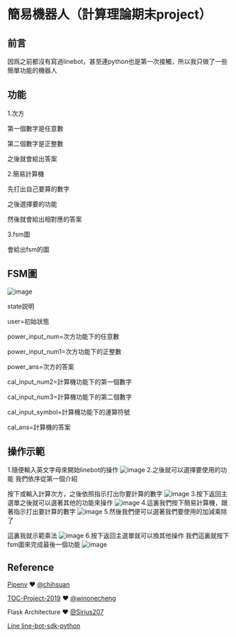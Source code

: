 # 簡易機器人（計算理論期末project）
## 前言
因爲之前都沒有寫過linebot，甚至連python也是第一次接觸，所以我只做了一些簡單功能的機器人

## 功能

1.次方

第一個數字是任意數

第二個數字是正整數


之後就會給出答案

2.簡易計算機

先打出自己要算的數字

之後選擇要的功能

然後就會給出相對應的答案

3.fsm圖

會給出fsm的圖

## FSM圖
![image](https://raw.githubusercontent.com/sl111000/linebot/master/img/fsm.jpg)

state説明

user=初始狀態

power_input_num=次方功能下的任意數

power_input_num1=次方功能下的正整數

power_ans=次方的答案

cal_input_num2=計算機功能下的第一個數字

cal_input_num3=計算機功能下的第二個數字

cal_input_symbol=計算機功能下的運算符號

cal_ans=計算機的答案

## 操作示範
1.隨便輸入英文字母來開始linebot的操作
![image](https://raw.githubusercontent.com/sl111000/linebot/master/img/1.jpg)
2.之後就可以選擇要使用的功能 我們依序從第一個介紹 

按下或輸入計算次方，之後依照指示打出你要計算的數字
![image](https://raw.githubusercontent.com/sl111000/linebot/master/img/2.jpg)
3.按下返回主選單之後就可以選著其他的功能來操作
![image](https://raw.githubusercontent.com/sl111000/linebot/master/img/3.jpg)
4.這裏我們按下簡易計算機，跟著指示打出要計算的數字
![image](https://raw.githubusercontent.com/sl111000/linebot/master/img/4.jpg)
5.然後我們便可以選著我們要使用的加減乘除了

這裏我就示範乘法
![image](https://raw.githubusercontent.com/sl111000/linebot/master/img/5.jpg)
6.按下返回主選單就可以換其他操作
我們這裏就按下fsm圖來完成最後一個功能
![image](https://raw.githubusercontent.com/sl111000/linebot/master/img/6.jpg)





## Reference
[Pipenv](https://medium.com/@chihsuan/pipenv-更簡單-更快速的-python-套件管理工具-135a47e504f4) ❤️ [@chihsuan](https://github.com/chihsuan)

[TOC-Project-2019](https://github.com/winonecheng/TOC-Project-2019) ❤️ [@winonecheng](https://github.com/winonecheng)

Flask Architecture ❤️ [@Sirius207](https://github.com/Sirius207)

[Line line-bot-sdk-python](https://github.com/line/line-bot-sdk-python/tree/master/examples/flask-echo)
